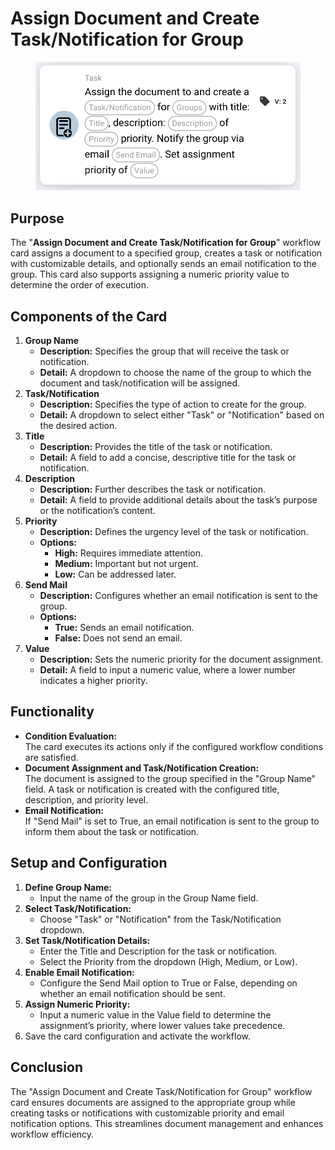 # Assign Document and Create Task/Notification for Group

<figure><img src="../../../../.gitbook/assets/image (12).png" alt="" width="563"><figcaption></figcaption></figure>

## **Purpose**

The "**Assign Document and Create Task/Notification for Group**" workflow card assigns a document to a specified group, creates a task or notification with customizable details, and optionally sends an email notification to the group. This card also supports assigning a numeric priority value to determine the order of execution.

## **Components of the Card**

1. **Group Name**
   * **Description:** Specifies the group that will receive the task or notification.
   * **Detail:** A dropdown to choose the name of the group to which the document and task/notification will be assigned.
2. **Task/Notification**
   * **Description:** Specifies the type of action to create for the group.
   * **Detail:** A dropdown to select either "Task" or "Notification" based on the desired action.
3. **Title**
   * **Description:** Provides the title of the task or notification.
   * **Detail:** A field to add a concise, descriptive title for the task or notification.
4. **Description**
   * **Description:** Further describes the task or notification.
   * **Detail:** A field to provide additional details about the task’s purpose or the notification’s content.
5. **Priority**
   * **Description:** Defines the urgency level of the task or notification.
   * **Options:**
     * **High:** Requires immediate attention.
     * **Medium:** Important but not urgent.
     * **Low:** Can be addressed later.
6. **Send Mail**
   * **Description:** Configures whether an email notification is sent to the group.
   * **Options:**
     * **True:** Sends an email notification.
     * **False:** Does not send an email.
7. **Value**
   * **Description:** Sets the numeric priority for the document assignment.
   * **Detail:** A field to input a numeric value, where a lower number indicates a higher priority.

## **Functionality**

* **Condition Evaluation:**\
  The card executes its actions only if the configured workflow conditions are satisfied.
* **Document Assignment and Task/Notification Creation:**\
  The document is assigned to the group specified in the "Group Name" field. A task or notification is created with the configured title, description, and priority level.
* **Email Notification:**\
  If "Send Mail" is set to True, an email notification is sent to the group to inform them about the task or notification.

## **Setup and Configuration**

1. **Define Group Name:**
   * Input the name of the group in the Group Name field.
2. **Select Task/Notification:**
   * Choose "Task" or "Notification" from the Task/Notification dropdown.
3. **Set Task/Notification Details:**
   * Enter the Title and Description for the task or notification.
   * Select the Priority from the dropdown (High, Medium, or Low).
4. **Enable Email Notification:**
   * Configure the Send Mail option to True or False, depending on whether an email notification should be sent.
5. **Assign Numeric Priority:**
   * Input a numeric value in the Value field to determine the assignment’s priority, where lower values take precedence.
6. Save the card configuration and activate the workflow.

## **Conclusion**

The "Assign Document and Create Task/Notification for Group" workflow card ensures documents are assigned to the appropriate group while creating tasks or notifications with customizable priority and email notification options. This streamlines document management and enhances workflow efficiency.
